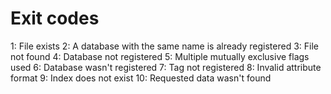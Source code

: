# Exit codes

1: File exists
2: A database with the same name is already registered
3: File not found
4: Database not registered
5: Multiple mutually exclusive flags used
6: Database wasn't registered
7: Tag not registered
8: Invalid attribute format
9: Index does not exist
10: Requested data wasn't found
